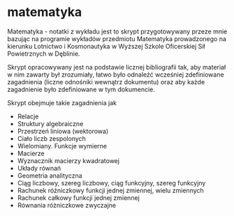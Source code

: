 matematyka
==========

Matematyka - notatki z wykładu jest to skrypt przygotowywany przeze mnie bazując na programie wykładów przedmiotu Matematyka prowadzonego na kierunku Lotnictwo i Kosmonautyka w Wyższej Szkole Oficerskiej Sił Powietrznych w Dęblinie.

Skrypt opracowywany jest na podstawie licznej bibliografii tak, aby materiał w nim zawarty był zrozumiały, łatwo było odnaleźć wcześniej zdefiniowane zagadnienia (liczne odnośniki wewnątrz dokumentu) oraz aby każde zagadnienie było zdefiniowane w tym dokumencie.

Skrypt obejmuje takie zagadnienia jak

* Relacje
* Struktury algebraiczne
* Przestrzeń liniowa (wektorowa)
* Ciało liczb zespolonych
* Wielomiany. Funkcje wymierne
* Macierze
* Wyznacznik macierzy kwadratowej
* Układy równań
* Geometria analityczna
* Ciąg liczbowy, szereg liczbowy, ciąg funkcyjny, szereg funkcyjny
* Rachunek różniczkowy funkcji jednej zmiennej, wielu zmiennych
* Rachunek całkowy funkcji jednej zmiennej
* Równania różniczkowe zwyczajne